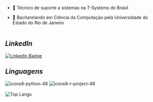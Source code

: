 - 🔭 Técnico de suporte a sistemas na T-Systems do Brasil

- 🌱 Bacharelando em Ciência da Computação pela Universidade do Estado do Rio de Janeiro<br><br>

## _LinkedIn_
[![Linkedin Badge](https://img.shields.io/badge/Linkedin-323330?style=for-the-badge&logo=linkedin&logoColor=blue)](https://www.linkedin.com/in/rafaelmanteigabalbino/) &nbsp;

## _Linguagens_
![icons8-python-48](https://user-images.githubusercontent.com/25599308/219158898-43964b1f-e7b9-479c-9d42-551d5b244e28.png)
![icons8-r-project-48](https://user-images.githubusercontent.com/25599308/219160932-e07da749-8620-4abb-9c80-f2bb6f39b230.png)
<br><br>
![Top Langs](https://github-readme-stats.vercel.app/api/top-langs/?username=fael0306)



